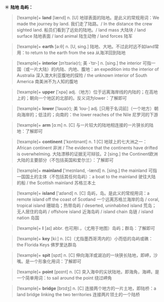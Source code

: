 ☀ <span class="category">**陆地 岛屿：**</span>
>[!example]+ <span class="vocabulary">**land**</span> [lænd] 
> <span class="definition">n. [U] 地球表面的陆地。是此义的常规用词：</span>We made the journey by land. 我们走了陆路。/ In the distance the crew sighted land. 船员们看到了远处的陆地。/ land mass 大陆块 / land surface 陆地表面 / land animal 陆生动物 / land forces 陆军

>[!example]+ <span class="vocabulary">**earth**</span> [ə:θ] 
> <span class="definition">n. [U, sing.] 陆地、大地。不过此时远不如land常用：</span>to return to the earth from the sea 从海洋回到陆地
           
>[!example]+ <span class="vocabulary">**interior**</span> [ɪnˈtɪəriə(r); 美 -ˈtɪr-]
> <span class="definition">n. [sing.] the interior 可指一国（或一片大陆）的内陆、内地、腹地：</span>an expedition into the interior of Australia 深入澳大利亚腹地的探险 / the unknown interior of South America 南美洲不为人知的腹地

>[!example]+ <span class="vocabulary">**upper**</span> ['ʌpə] 
> <span class="definition">adj.（地方）位于远离海岸线的内陆的；在高地上的；朝向一个地区的北部的。反义词为lower：</span>了解即可
           
>[!example]+ <span class="vocabulary">**lower**</span> [ˈləʊə(r); 美 ˈloʊ-]
> <span class="definition">adj. [只用于名词前]（一个地方）朝向海岸的；低洼的；向南的：</span>the lower reaches of the Nile 尼罗河的下游

>[!example]+ <span class="vocabulary">**arm**</span> [ɑːm] 
> <span class="definition">n. [C] 与一片较大的陆地相连接的一片狭长的陆地：</span>了解即可

>[!example]+ <span class="vocabulary">**continent**</span> ['kɒntɪnənt] 
> <span class="definition">n. 1 [C] 地球上的七大洲之一：</span>African continent 非洲 / The evidence that the continents have drifted is overwhelming. 大陆漂移的证据无可辩驳。<span class="definition">2 [sing.] the Continent欧洲大陆的主要部分（不包括英国和爱尔兰）：</span>了解即可

>[!example]+ <span class="vocabulary">**mainland**</span> ['meɪnlənd, -lænd] 
> <span class="definition">n. [sing.] the mainland 可指一国国土的主体（不包括其任何岛屿）：</span>a boat to the mainland 驶往大陆的船 / the Scottish mainland 苏格兰本土

>[!example]+ <span class="vocabulary">**island**</span> ['aɪlənd] 
> <span class="definition">n. [C] 岛屿，岛。是此义的常规用词：</span>a remote island off the coast of Scotland 一个远离苏格兰海岸的岛 / coral, tropical island 珊瑚岛；热带岛屿 / deserted, uninhabited island 荒岛；无人居住的岛屿 / offshore island 近海岛屿 / island chain 岛链 / island nation 岛国

>[!example]+ <span class="vocabulary">**I**</span> [aɪ] 
> <span class="definition">abbr. 也可用I.，（尤用于地图）岛屿；群岛：</span>了解即可

>[!example]+ <span class="vocabulary">**key**</span> [ki:] 
> <span class="definition">n. [C]（尤指墨西哥湾内的）小而低的岛屿或礁：</span>the Florida Keys 佛罗里达群岛

>[!example]+ <span class="vocabulary">**spit**</span> [spɪt] 
> <span class="definition">n. [C] 伸向海洋或湖泊的一块狭长陆地，即岬，沙嘴。是一个形象化用词：</span>了解即可

>[!example]+ <span class="vocabulary">**point**</span> [pɒɪnt] 
> <span class="definition">n. [C] 突入海中的尖状陆地，即海角，海岬。是一个简单用词：</span>to sail around the point 绕过岬角

>[!example]+ <span class="vocabulary">**bridge**</span> [brɪdӡ] 
> <span class="definition">n. [C] 连接两个地方的一片土地，即陆桥：</span>a land bridge linking the two territories 连接两片领土的一个陆桥
